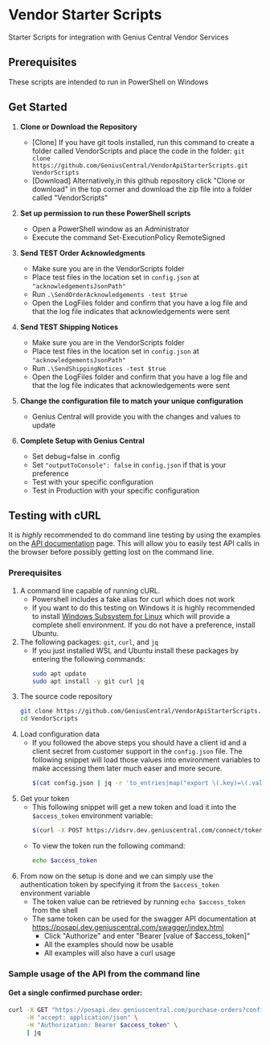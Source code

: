# Vendor Starter Scripts
Starter Scripts for integration with Genius Central Vendor Services

## Prerequisites
These scripts are intended to run in PowerShell on Windows

## Get Started
1. **Clone or Download the Repository**
    * [Clone] If you have git tools installed, run this command to create a folder called VendorScripts and place the code in the folder:
    `git clone https://github.com/GeniusCentral/VendorApiStarterScripts.git VendorScripts`
    * [Download] Alternatively,in this github repository click "Clone or download" in the top  corner and download the zip file into a folder called "VendorScripts"

1. **Set up permission to run these PowerShell scripts**
    * Open a PowerShell window as an Administrator
    * Execute the command Set-ExecutionPolicy RemoteSigned

1. **Send TEST Order Acknowledgments**
    * Make sure you are in the VendorScripts folder
    * Place test files in the location set in `config.json` at `"acknowledgementsJsonPath"`
    * Run `.\SendOrderAcknowledgements -test $true`
    * Open the LogFiles folder and confirm that you have a log file and that the log file indicates that acknowledgements were sent

1. **Send TEST Shipping Notices**
    * Make sure you are in the VendorScripts folder
    * Place test files in the location set in `config.json` at `"acknowledgementsJsonPath"`
    * Run `.\SendShippingNotices -test $true`
    * Open the LogFiles folder and confirm that you have a log file and that the log file indicates that acknowledgements were sent

1. **Change the configuration file to match your unique configuration**
    * Genius Central will provide you with the changes and values to update

1. **Complete Setup with Genius Central**
    * Set debug=false in .config
    * Set `"outputToConsole": false` in `config.json` if that is your preference
    * Test with your specific configuration
    * Test in Production with your specific configuration

## Testing with cURL
It is *highly* recommended to do command line testing by using the examples on the [API documentation](https://posapi.dev.geniuscentral.com/swagger/index.html) page. This will allow you to easily test API calls in the browser before possibly getting lost on the command line.

### Prerequisites
1. A command line capable of running cURL.
    * Powershell includes a fake alias for curl which does not work
    * If you want to do this testing on Windows it is highly recommended to install [Windows Subsystem for Linux](https://docs.microsoft.com/en-us/windows/wsl/install-win10) which will provide a complete shell environment. If you do not have a preference, install Ubuntu.
1. The following packages: `git`, `curl`, and `jq`
    * If you just installed WSL and Ubuntu install these packages by entering the following commands:
        ```sh
        sudo apt update
        sudo apt install -y git curl jq
        ```
1. The source code repository
    ```sh
    git clone https://github.com/GeniusCentral/VendorApiStarterScripts.git VendorScripts
    cd VendorScripts
    ```
1. Load configuration data
    * If you followed the above steps you should have a client id and a client secret from customer support in the `config.json` file. The following snippet will load those values into environment variables to make accessing them later much easer and more secure.
        ```sh
        $(cat config.json | jq -r 'to_entries|map("export \(.key)=\(.value|tostring)")|.[]' | grep client)
        ```
1. Get your token
    * This following snippet will get a new token and load it into the `$access_token` environment variable:
        ```sh
        $(curl -X POST https://idsrv.dev.geniuscentral.com/connect/token -d "scope=posClient&client_secret=$clientSecret&client_id=$clientId&grant_type=client_credentials" | jq -r 'to_entries|map("export \(.key)=\(.value|tostring)")|.[]' | grep access_token)
        ```
    * To view the token run the following command:
        ```sh
        echo $access_token
        ```
1. From now on the setup is done and we can simply use the authentication token by specifying it from the `$access_token` environment variable
    * The token value can be retrieved by running `echo $access_token` from the shell
    * The same token can be used for the swagger API documentation at https://posapi.dev.geniuscentral.com/swagger/index.html
        * Click "Authorize" and enter "Bearer [value of $access_token]"
        * All the examples should now be usable
        * All examples will also have a curl usage

### Sample usage of the API from the command line
#### Get a single confirmed purchase order:
```sh
curl -X GET "https://posapi.dev.geniuscentral.com/purchase-orders?confirmed=true&count=1" \
     -H "accept: application/json" \
     -H "Authorization: Bearer $access_token" \
     | jq
```

